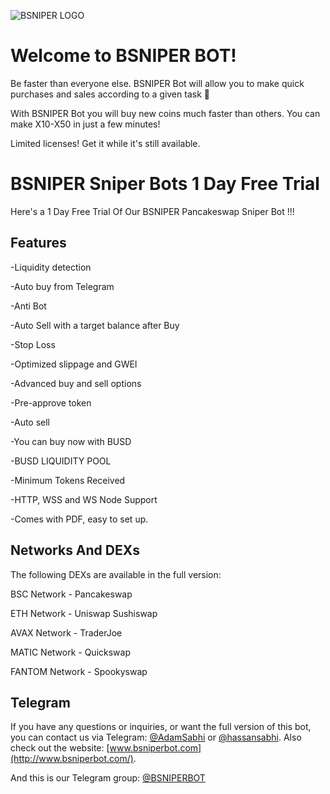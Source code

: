 ![BSNIPER LOGO](https://i1.wp.com/bsniperbot.com/wp-content/uploads/2021/09/Logo-2.png?fit=450,120&ssl=1)
# Welcome to BSNIPER BOT!

Be faster than everyone else. BSNIPER Bot will allow you to make quick purchases and sales according to a given task 🤑 

With BSNIPER Bot you will buy new coins much faster than others. You can make X10-X50 in just a few minutes!

Limited licenses! Get it while it's still available.

# BSNIPER Sniper Bots 1 Day Free Trial

Here's a 1 Day Free Trial Of Our BSNIPER Pancakeswap Sniper Bot 
 !!!

## Features

-Liquidity detection

-Auto buy from Telegram

-Anti Bot

-Auto Sell with a target balance after Buy

-Stop Loss

-Optimized slippage and GWEI

-Advanced buy and sell options

-Pre-approve token

-Auto sell

-You can buy now with BUSD

-BUSD LIQUIDITY POOL

-Minimum Tokens Received

-HTTP, WSS and WS Node Support

-Comes with PDF, easy to set up.

## Networks And DEXs

The following DEXs are available in the full version: 

BSC Network - Pancakeswap

ETH Network - Uniswap Sushiswap

AVAX Network - TraderJoe

MATIC Network - Quickswap

FANTOM Network - Spookyswap
## Telegram

If you have any questions or inquiries, or want the full version of this bot, you can contact us via Telegram:  [@AdamSabhi](https://t.me/AdamSabhi)  or  [@hassansabhi](https://t.me/hassansabhi).  Also check out the website:  [www.bsniperbot.com](http://www.bsniperbot.com/).

And this is our Telegram group: [@BSNIPERBOT](https://t.me/BSNIPERBOT)

